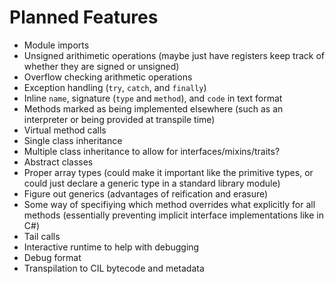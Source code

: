 # Planned Features

- Module imports
- Unsigned arithimetic operations (maybe just have registers keep track of whether they are signed or unsigned)
- Overflow checking arithmetic operations
- Exception handling (`try`, `catch`, and `finally`)
- Inline `name`, signature (`type` and `method`), and `code` in text format
- Methods marked as being implemented elsewhere (such as an interpreter or being provided at transpile time)
- Virtual method calls
- Single class inheritance
- Multiple class inheritance to allow for interfaces/mixins/traits?
- Abstract classes
- Proper array types (could make it important like the primitive types, or could just declare a generic type in a standard library module)
- Figure out generics (advantages of reification and erasure)
- Some way of specifiying which method overrides what explicitly for all methods (essentially preventing implicit interface implementations like in C#)
- Tail calls
- Interactive runtime to help with debugging
- Debug format
- Transpilation to CIL bytecode and metadata

